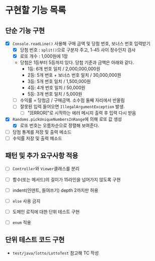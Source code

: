 # 구현할 기능 목록

## 단순 기능 구현

- [x] `Console.readLine()` 사용해 구매 금액 및 당첨 번호, 보너스 번호 입력받기
  - [x] 당첨 번호 : `split()`으로 구분자 주고, 1-45 사이 정수인지 검사
  - [x] 로또 개수 : 1,000원에 1장
  - 당첨은 1등부터 5등까지 있다. 당첨 기준과 금액은 아래와 같다.
    - 1등: 6개 번호 일치 / 2,000,000,000원
    - 2등: 5개 번호 + 보너스 번호 일치 / 30,000,000원
    - 3등: 5개 번호 일치 / 1,500,000원
    - 4등: 4개 번호 일치 / 50,000원
    - 5등: 3개 번호 일치 / 5,000원
  - [ ] 수익률 = 당첨금 / 구매금액. 소수점 둘째 자리에서 반올림
  - [ ] 잘못된 입력 들어오면 `IllegalArgumentException` 발생.
    - [ ] "[ERROR]"로 시작하는 에러 메시지 출력 후 입력 다시 받음
- [x] `Randoms.pickUniqueNumbersInRange`에 의해 로또 값 생성
  - [x] 로또 번호는 오름차순으로 정렬해 보여준다.
- [ ] 당첨 통계를 저장 및 출력 메소드
- [ ] 수익률 저장 및 출력 메소드

## 패턴 및 추가 요구사항 적용

- [ ] `Controller`와 `Viewer`클래스를 분리
- [ ] 함수(또는 메서드)의 길이가 15라인을 넘어가지 않도록 구현
- [ ] indent(인덴트, 들여쓰기) depth 2까지만 허용
- [ ] `else` 사용 금지
- [ ] 도메인 로직에 대한 단위 테스트 구현
- [ ] `enum` 적용


## 단위 테스트 코드 구현

- `test/java/lotto/LottoTest` 참고해 TC 작성